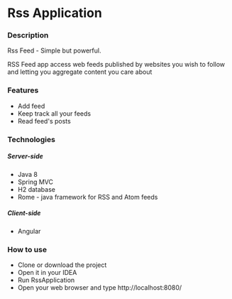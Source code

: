 # Rss Application

### Description

Rss Feed - Simple but powerful.

RSS Feed app access web feeds published by websites you wish to follow and letting you aggregate content you care about


### Features
- Add feed
- Keep track all your feeds
- Read feed's posts

### Technologies

##### Server-side

- Java 8
- Spring MVC
- H2 database
- Rome - java framework for RSS and Atom feeds

##### Client-side

- Angular

### How to use
- Clone or download the project
- Open it in your IDEA
- Run RssApplication
- Open your web browser and type http://localhost:8080/ 
